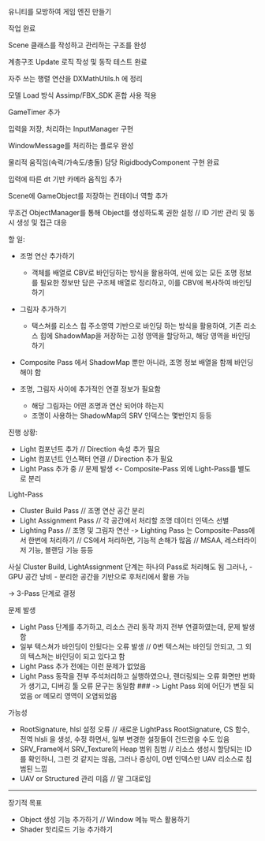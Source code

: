 유니티를 모방하여 게임 엔진 만들기



작업 완료

Scene 클래스를 작성하고 관리하는 구조를 완성

계층구조 Update 로직 작성 및 동작 테스트 완료

자주 쓰는 행렬 연산을 DXMathUtils.h 에 정리

모델 Load 방식 Assimp/FBX\_SDK 혼합 사용 적용

GameTimer 추가

입력을 저장, 처리하는 InputManager 구현

WindowMessage를 처리하는 플로우 완성

물리적 움직임(속력/가속도/충돌) 담당 RigidbodyComponent 구현 완료

입력에 따른 dt 기반 카메라 움직임 추가

Scene에 GameObject를 저장하는 컨테이너 역할 추가


무조건 ObjectManager를 통해 Object를 생성하도록 권한 설정 // ID 기반 관리 및 동시 생성 및 접근 대응




할 일:
- 조명 연산 추가하기
	- 객체를 배열로 CBV로 바인딩하는 방식을 활용하여, 씬에 있는 모든 조명 정보를 필요한 정보만 담은 구조체 배열로 정리하고, 이를 CBV에 복사하여 바인딩하기

- 그림자 추가하기
	- 택스쳐를 리소스 힙 주소영역 기반으로 바인딩 하는 방식을 활용하여, 기존 리소스 힙에 ShadowMap을 저장하는 고정 영역을 할당하고, 해당 영역을 바인딩 하기

- Composite Pass 에서 ShadowMap 뿐만 아니라, 조명 정보 배열을 함께 바인딩 해야 함
- 조명, 그림자 사이에 추가적인 연결 정보가 필요함
	- 해당 그림자는 어떤 조명과 연산 되어야 하는지
	- 조명이 사용하는 ShadowMap의 SRV 인덱스는 몇번인지 등등


진행 상황:
- Light 컴포넌트 추가 // Direction 속성 추가 필요
- Light 컴포넌트 인스팩터 연결 // Direction 추가 필요
- Light Pass 추가 중 // 문제 발생 <-
Composite-Pass 외에 Light-Pass를 별도로 분리


Light-Pass
- Cluster Build Pass // 조명 연산 공간 분리
- Light Assignment Pass // 각 공간에서 처리할 조명 데이터 인덱스 선별
- Lighting Pass // 조명 및 그림자 연산
	-> Lighting Pass 는 Composite-Pass에서 한번에 처리하기 // CS에서 처리하면, 기능적 손해가 많음 // MSAA, 레스터라이저 기능, 블랜딩 기능 등등

사실 Cluster Build, LightAssignment 단계는 하나의 Pass로 처리해도 됨
그러나,
	- GPU 공간 낭비
	- 분리한 공간을 기반으로 후처리에서 활용 가능

-> 3-Pass 단계로 결정


문제 발생
- Light Pass 단계를 추가하고, 리소스 관리 동작 까지 전부 연결하였는데, 문제 발생함
- 일부 텍스쳐가 바인딩이 안됬다는 오류 발생 // 0번 텍스쳐는 바인딩 안되고, 그 외의 텍스쳐는 바인딩이 되고 있다고 함
- Light Pass 추가 전에는 이런 문제가 없었음
- Light Pass 동작을 전부 주석처리하고 실행하였으나, 랜더링되는 오류 화면만 변화가 생기고, 디버깅 툴 오류 문구는 동일함 ###
	-> Light Pass 외에 어딘가 변질 되었음 or 메모리 영역이 오염되었음

가능성
- RootSignature, hlsl 설정 오류 // 새로운 LightPass RootSignature, CS 함수, 전역 hlsli 을 생성, 수정 하면서, 일부 변경한 설정들이 건드렸을 수도 있음
- SRV_Frame에서 SRV_Texture의 Heap 범위 침범 // 리소스 생성시 할당되는 ID를 확인하니, 그런 것 같지는 않음, 그러나 증상이, 0번 인덱스만 UAV 리소스로 침범된 느낌
- UAV or Structured 관리 미흡 // 말 그대로임



-------------------------------------

장기적 목표


* Object 생성 기능 추가하기 // Window 메뉴 박스 활용하기
* Shader 핫리로드 기능 추가하기




